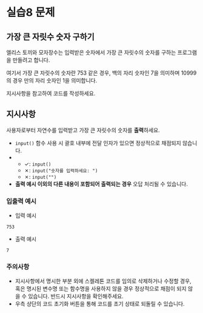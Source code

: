 # 실습8 문제
## 가장 큰 자릿수 숫자 구하기
엘리스 토끼와 모자장수는 입력받은 숫자에서 가장 큰 자릿수의 숫자를 구하는 프로그램을 만들려고 합니다.

여기서 가장 큰 자릿수의 숫자란 753 같은 경우, 백의 자리 숫자인 7을 의미하며 10999의 경우 만의 자리 숫자인 1을 의미합니다.

지시사항을 참고하여 코드를 작성하세요.

## 지시사항

사용자로부터 자연수를 입력받고 가장 큰 자릿수의 숫자를 **출력**하세요.

- `input()` 함수 사용 시 괄호 내부에 전달 인자가 있으면 정상적으로 채점되지 않습니다.
- 
    - ✓: `input()`
    - ✗: `input("숫자를 입력하세요: ")`
    - ✗: `input("")`
- **출력 예시 이외의 다른 내용이 포함되어 출력되는 경우** 오답 처리될 수 있습니다.

### 입출력 예시

- 입력 예시

```
753
```

- 출력 예시

```
7
```

### 주의사항

- 지시사항에서 명시한 부분 외에 스켈레톤 코드를 임의로 삭제하거나 수정할 경우, 혹은 명시된 변수명 또는 함수명을 사용하지 않을 경우 정상적으로 채점이 되지 않을 수 있습니다. 반드시 지시사항을 확인해주세요.
- 우측 상단의 코드 초기화 버튼을 통해 코드를 초기 상태로 되돌릴 수 있습니다.
